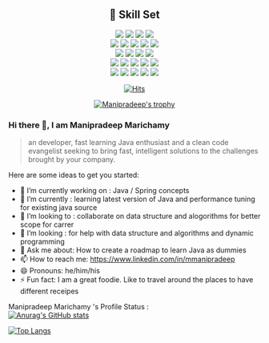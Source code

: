 <div align="center">

  ## 📖 Skill Set
  <img src="https://img.shields.io/badge/🔖 Framework-F2D7D9?style=for-the-badge&logoColor=white" />
  <img src="https://img.shields.io/badge/Spring Boot-6DB33F?style=for-the-badge&logo=Spring Boot&logoColor=white"/>
  <img src="https://img.shields.io/badge/Spring-6DB33F?style=for-the-badge&logo=Spring&logoColor=white"/>
  <img src="https://img.shields.io/badge/Flask-000000?style=for-the-badge&logo=Flask&logoColor=white"/><br/>
  
  <img src="https://img.shields.io/badge/🔖 Languages-D3CEDF?style=for-the-badge&logoColor=white"/>
  <img src="https://img.shields.io/badge/Kotlin-7F52FF?style=for-the-badge&logo=Kotlin&logoColor=white"/>
  <img src="https://img.shields.io/badge/HTML5-E34F26?style=for-the-badge&logo=HTML5&logoColor=white"/>
  <img src="https://img.shields.io/badge/CSS3-1572B6?style=for-the-badge&logo=CSS3&logoColor=white"/>
  <img src="https://img.shields.io/badge/JavaScript-F7DF1E?style=for-the-badge&logo=JavaScript&logoColor=white"/><br/>
  
  <img src="https://img.shields.io/badge/🔖 Database-9CB4CC?style=for-the-badge&logoColor=white"/>
  <img src="https://img.shields.io/badge/MariaDB-003545?style=for-the-badge&logo=MariaDB&logoColor=white"/>
  <img src="https://img.shields.io/badge/MongoDB-47A248?style=for-the-badge&logo=MongoDB&logoColor=white"/>
  <img src="https://img.shields.io/badge/MySQL-4479A1?style=for-the-badge&logo=MySQL&logoColor=white"/><br/>
  
  <img src="https://img.shields.io/badge/🔖 Environment-748DA6?style=for-the-badge&logoColor=white"/>
  <img src="https://img.shields.io/badge/Amazon EC2-FF9900?style=for-the-badge&logo=Amazon EC2&logoColor=white"/>
  <img src="https://img.shields.io/badge/Amazon S3-569A31?style=for-the-badge&logo=Amazon S3&logoColor=white"/>
  <img src="https://img.shields.io/badge/Microsoft Azure-0078D4?style=for-the-badge&logo=Microsoft Azure&logoColor=white"/>
  <img src="https://img.shields.io/badge/GCP-4285F4?style=for-the-badge&logo=Google Cloud&logoColor=white"/><br/>
  
  <img src="https://img.shields.io/badge/🔖 Etc-354259?style=for-the-badge&logoColor=white"/>
  <img src="https://img.shields.io/badge/Git-F05032?style=for-the-badge&logo=Git&logoColor=white"/>
  <img src="https://img.shields.io/badge/GitHub-181717?style=for-the-badge&logo=GitHub&logoColor=white"/>
  <img src="https://img.shields.io/badge/Apache Kafka-231F20?style=for-the-badge&logo=Apache Kafka&logoColor=white"/>
  <img src="https://img.shields.io/badge/Spring Security-6DB33F?style=for-the-badge&logo=Spring Security&logoColor=white"/>

  </br>
  
  [![Hits](https://hits.seeyoufarm.com/api/count/incr/badge.svg?url=https%3A%2F%2Fgithub.com%mmanipradeep&count_bg=%23B8A7EA&title_bg=%239BAEF3&icon=&icon_color=%23E7E7E7&title=%F0%9F%8C%8D&edge_flat=false)](https://github.com/JeongSeonggil)

  [![Manipradeep's trophy](https://github-profile-trophy.vercel.app/?username=mmanipradeep&row=1)](https://github.com/ryo-ma/github-profile-trophy)
  
</div>

<!-- ![Manipradeep's GitHub Stats](https://github-readme-stats.vercel.app/api?username=mmanipradeep&show_icons=true&theme=nightowl) -->
<!-- [![Solved.ac Profile](http://mazassumnida.wtf/api/generate_badge?boj=dataofsg02)](https://solved.ac/dataofsg02)</br> -->




### Hi there 👋, I am Manipradeep Marichamy
> an developer, fast learning Java enthusiast and a clean code evangelist seeking to bring fast, intelligent solutions to the challenges brought by your company. 

Here are some ideas to get you started:

- 🔭 I’m currently working on : Java / Spring concepts
- 🌱 I’m currently : learning latest version of Java and performance tuning for existing java source
- 👯 I’m looking to : collaborate on data structure and alogorithms for better scope for carrer
- 🤔 I’m looking : for help with data structure and algorithms and dynamic programming
- 💬 Ask me about:  How to create a roadmap to learn Java  as dummies
- 📫 How to reach me: https://www.linkedin.com/in/mmanipradeep
- 😄 Pronouns: he/him/his 
- ⚡ Fun fact: I am a great foodie. Like to travel around the places to have different receipes

Manipradeep Marichamy 's Profile Status :  <br>
[![Anurag's GitHub stats](https://github-readme-stats.vercel.app/api?username=mmanipradeep&show_icons=true&theme=radical)](https://github.com/mmanipradeep/github-readme-stats)
</br>


[![Top Langs](https://github-readme-stats.vercel.app/api/top-langs/?username=mmanipradeep&layout=compact)](https://github.com/mmanipradeep/github-readme-stats)

